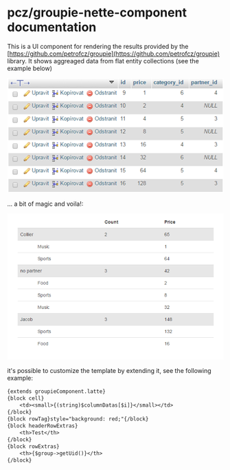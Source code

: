 pcz/groupie-nette-component documentation
==================================

This is a UI component for rendering the results provided by the [https://github.com/petrofcz/groupie](https://github.com/petrofcz/groupie) library.
It shows aggreaged data from flat entity collections (see the example below)

![database preview](./../database-view.png)

... a bit of magic and voila!:

![component preview](./../component.png)

it's possible to customize the template by extending it, see the following example:

```twig
{extends groupieComponent.latte}
{block cell}
	<td><small>{(string)$columnDatas[$i]}</small></td>
{/block}
{block rowTag}style="background: red;"{/block}
{block headerRowExtras}
	<th>Test</th>
{/block}
{block rowExtras}
	<th>{$group->getUid()}</th>
{/block}
```